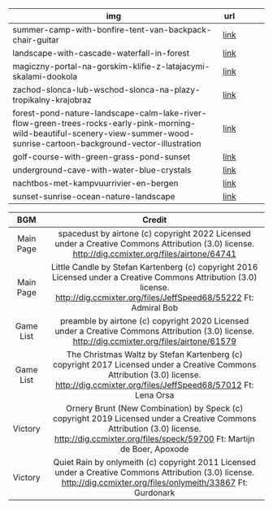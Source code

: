 | img                                                                                                                                                                           |                                                                                                                         url                                                                                                                         |   |   |   |
|-------------------------------------------------------------------------------------------------------------------------------------------------------------------------------|:---------------------------------------------------------------------------------------------------------------------------------------------------------------------------------------------------------------------------------------------------:|:-:|:-:|:-:|
| summer-camp-with-bonfire-tent-van-backpack-chair-guitar                                                                                                                       |                                                              [link](https://img.freepik.com/free-vector/summer-camp-with-bonfire-tent-van-backpack-chair-guitar_107791-5223.jpg?w=1200)                                                             |   |   |   |
| landscape-with-cascade-waterfall-in-forest                                                                                                                                    |                                                                    [link](https://img.freepik.com/free-vector/landscape-with-cascade-waterfall-in-forest_107791-7143.jpg?w=1200)                                                                    |   |   |   |
| magiczny-portal-na-gorskim-klifie-z-latajacymi-skalami-dookola                                                                                                                |                                                        [link](https://img.freepik.com/darmowe-wektory/magiczny-portal-na-gorskim-klifie-z-latajacymi-skalami-dookola_107791-4674.jpg?w=1200)                                                        |   |   |   |
| zachod-slonca-lub-wschod-slonca-na-plazy-tropikalny-krajobraz                                                                                                                 |                                                         [link](https://img.freepik.com/darmowe-wektory/zachod-slonca-lub-wschod-slonca-na-plazy-tropikalny-krajobraz_107791-1775.jpg?w=1200)                                                        |   |   |   |
| forest-pond-nature-landscape-calm-lake-river-flow-green-trees-rocks-early-pink-morning-wild-beautiful-scenery-view-summer-wood-sunrise-cartoon-background-vector-illustration | [link](https://img.freepik.com/premium-vector/forest-pond-nature-landscape-calm-lake-river-flow-green-trees-rocks-early-pink-morning-wild-beautiful-scenery-view-summer-wood-sunrise-cartoon-background-vector-illustration_107791-7555.jpg?w=1200) |   |   |   |
| golf-course-with-green-grass-pond-sunset                                                                                                                                      |                                                                     [link](https://img.freepik.com/free-vector/golf-course-with-green-grass-pond-sunset_107791-6976.jpg?w=1200)                                                                     |   |   |   |
| underground-cave-with-water-blue-crystals                                                                                                                                     |                                                                     [link](https://img.freepik.com/free-vector/underground-cave-with-water-blue-crystals_107791-7339.jpg?w=1200)                                                                    |   |   |   |
| nachtbos-met-kampvuurrivier-en-bergen                                                                                                                                         |                                                                      [link](https://img.freepik.com/vrije-vector/nachtbos-met-kampvuurrivier-en-bergen_107791-6993.jpg?w=1200)                                                                      |   |   |   |
| sunset-sunrise-ocean-nature-landscape                                                                                                                                         |                                                                       [link](https://img.freepik.com/free-vector/sunset-sunrise-ocean-nature-landscape_33099-2244.jpg?w=1100)                                                                       |   |   |   |



|    BGM    |                                                                                             Credit                                                                                             |
|:---------:|:----------------------------------------------------------------------------------------------------------------------------------------------------------------------------------------------:|
| Main Page |                        spacedust by airtone (c) copyright 2022 Licensed under a Creative Commons Attribution (3.0) license. http://dig.ccmixter.org/files/airtone/64741                        |
| Main Page |       Little Candle by Stefan Kartenberg (c) copyright 2016 Licensed under a Creative Commons Attribution (3.0) license. http://dig.ccmixter.org/files/JeffSpeed68/55222 Ft: Admiral Bob       |
| Game List |                        preamble by airtone (c) copyright 2020 Licensed under a Creative Commons Attribution (3.0) license. http://dig.ccmixter.org/files/airtone/61579                         |
| Game List |     The Christmas Waltz by Stefan Kartenberg (c) copyright 2017 Licensed under a Creative Commons Attribution (3.0) license. http://dig.ccmixter.org/files/JeffSpeed68/57012 Ft: Lena Orsa     |
|  Victory  | Ornery Brunt (New Combination) by Speck (c) copyright 2019 Licensed under a Creative Commons Attribution (3.0) license. http://dig.ccmixter.org/files/speck/59700 Ft: Martijn de Boer, Apoxode |
|  Victory  |               Quiet Rain by onlymeith (c) copyright 2011 Licensed under a Creative Commons Attribution (3.0) license. http://dig.ccmixter.org/files/onlymeith/33867 Ft: Gurdonark              |
